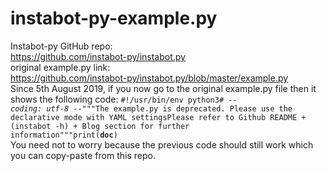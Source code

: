 # instabot-py-example.py
Instabot-py GitHub repo:<br>
https://github.com/instabot-py/instabot.py<br>
original example.py link:<br>
https://github.com/instabot-py/instabot.py/blob/master/example.py<br>
Since 5th August 2019, if you now go to the original example.py file then it shows the following code:
<code>#!/usr/bin/env python3# -*- coding: utf-8 -*-"""The example.py is deprecated. Please use the declarative mode with YAML settingsPlease refer to Github README + (instabot -h) + Blog section for further information"""print(__doc__)</code>
<br>
You need not to worry because the previous code should still work which you can copy-paste from this repo.

